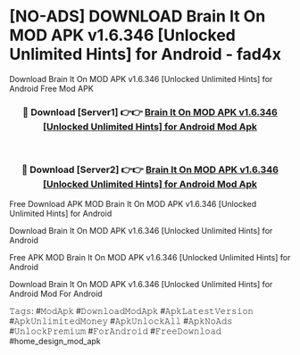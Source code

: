 # [NO-ADS] DOWNLOAD Brain It On MOD APK v1.6.346 [Unlocked Unlimited Hints] for Android - fad4x
Download Brain It On MOD APK v1.6.346 [Unlocked Unlimited Hints] for Android Free Mod APK

<div align="center">
<h3>🔴 Download [Server1] 👉👉 <a href="https://apk-comot.site?title=Brain_It_On_MOD_APK_v1.6.346_[Unlocked_Unlimited_Hints]_for_Android">Brain It On MOD APK v1.6.346 [Unlocked Unlimited Hints] for Android Mod Apk</a></h3><br>

<h3>🔴 Download [Server2] 👉👉 <a href="https://apk-comot.site?title=Brain_It_On_MOD_APK_v1.6.346_[Unlocked_Unlimited_Hints]_for_Android">Brain It On MOD APK v1.6.346 [Unlocked Unlimited Hints] for Android Mod Apk</a></h3>
</div>


Free Download APK MOD Brain It On MOD APK v1.6.346 [Unlocked Unlimited Hints] for Android

Download Brain It On MOD APK v1.6.346 [Unlocked Unlimited Hints] for Android 

Free APK MOD Brain It On MOD APK v1.6.346 [Unlocked Unlimited Hints] for Android 

Download Brain It On MOD APK v1.6.346 [Unlocked Unlimited Hints] for Android Mod For Android

𝚃𝚊𝚐𝚜: #𝙼𝚘𝚍𝙰𝚙𝚔 #𝙳𝚘𝚠𝚗𝚕𝚘𝚊𝚍𝙼𝚘𝚍𝙰𝚙𝚔 #𝙰𝚙𝚔𝙻𝚊𝚝𝚎𝚜𝚝𝚅𝚎𝚛𝚜𝚒𝚘𝚗 #𝙰𝚙𝚔𝚄𝚗𝚕𝚒𝚖𝚒𝚝𝚎𝚍𝙼𝚘𝚗𝚎𝚢 #𝙰𝚙𝚔𝚄𝚗𝚕𝚘𝚌𝚔𝙰𝚕𝚕 #𝙰𝚙𝚔𝙽𝚘𝙰𝚍𝚜 #𝚄𝚗𝚕𝚘𝚌𝚔𝙿𝚛𝚎𝚖𝚒𝚞𝚖 #𝙵𝚘𝚛𝙰𝚗𝚍𝚛𝚘𝚒𝚍 #𝙵𝚛𝚎𝚎𝙳𝚘𝚠𝚗𝚕𝚘𝚊𝚍 #home_design_mod_apk